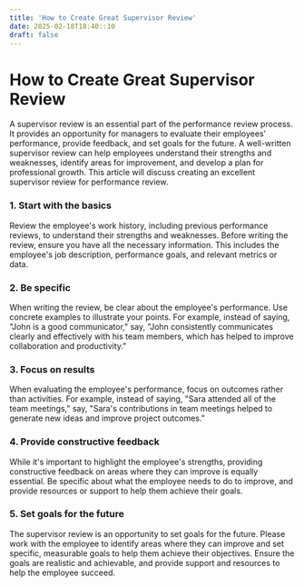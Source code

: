 ```yaml
---
title: 'How to Create Great Supervisor Review'
date: 2025-02-18T18:40::10
draft: false
---
```


# How to Create Great Supervisor Review

A supervisor review is an essential part of the performance review process. It provides an opportunity for managers to evaluate their employees' performance, provide feedback, and set goals for the future. A well-written supervisor review can help employees understand their strengths and weaknesses, identify areas for improvement, and develop a plan for professional growth. This article will discuss creating an excellent supervisor review for performance review.

### **1. Start with the basics**

Review the employee's work history, including previous performance reviews, to understand their strengths and weaknesses. Before writing the review, ensure you have all the necessary information. This includes the employee's job description, performance goals, and relevant metrics or data.

### **2. Be specific**

When writing the review, be clear about the employee's performance. Use concrete examples to illustrate your points. For example, instead of saying, "John is a good communicator," say, "John consistently communicates clearly and effectively with his team members, which has helped to improve collaboration and productivity."

### **3. Focus on results**

When evaluating the employee's performance, focus on outcomes rather than activities. For example, instead of saying, "Sara attended all of the team meetings," say, "Sara's contributions in team meetings helped to generate new ideas and improve project outcomes."

### **4. Provide constructive feedback**

While it's important to highlight the employee's strengths, providing constructive feedback on areas where they can improve is equally essential. Be specific about what the employee needs to do to improve, and provide resources or support to help them achieve their goals.

### **5. Set goals for the future**

The supervisor review is an opportunity to set goals for the future. Please work with the employee to identify areas where they can improve and set specific, measurable goals to help them achieve their objectives. Ensure the goals are realistic and achievable, and provide support and resources to help the employee succeed.
